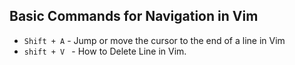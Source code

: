 ## Basic Commands for Navigation in Vim

- `Shift + A` -  Jump or move the cursor to the end of a line in Vim
- `shift + V ` - How to Delete Line in Vim.

